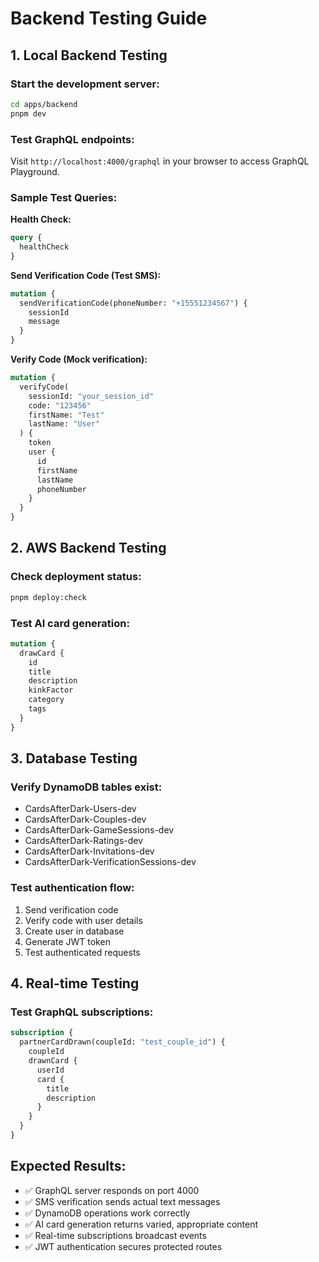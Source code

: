 # Backend Testing Guide

## 1. Local Backend Testing

### Start the development server:
```bash
cd apps/backend
pnpm dev
```

### Test GraphQL endpoints:
Visit `http://localhost:4000/graphql` in your browser to access GraphQL Playground.

### Sample Test Queries:

**Health Check:**
```graphql
query {
  healthCheck
}
```

**Send Verification Code (Test SMS):**
```graphql
mutation {
  sendVerificationCode(phoneNumber: "+15551234567") {
    sessionId
    message
  }
}
```

**Verify Code (Mock verification):**
```graphql
mutation {
  verifyCode(
    sessionId: "your_session_id"
    code: "123456"
    firstName: "Test"
    lastName: "User"
  ) {
    token
    user {
      id
      firstName
      lastName
      phoneNumber
    }
  }
}
```

## 2. AWS Backend Testing

### Check deployment status:
```bash
pnpm deploy:check
```

### Test AI card generation:
```graphql
mutation {
  drawCard {
    id
    title
    description
    kinkFactor
    category
    tags
  }
}
```

## 3. Database Testing

### Verify DynamoDB tables exist:
- CardsAfterDark-Users-dev
- CardsAfterDark-Couples-dev
- CardsAfterDark-GameSessions-dev
- CardsAfterDark-Ratings-dev
- CardsAfterDark-Invitations-dev
- CardsAfterDark-VerificationSessions-dev

### Test authentication flow:
1. Send verification code
2. Verify code with user details
3. Create user in database
4. Generate JWT token
5. Test authenticated requests

## 4. Real-time Testing

### Test GraphQL subscriptions:
```graphql
subscription {
  partnerCardDrawn(coupleId: "test_couple_id") {
    coupleId
    drawnCard {
      userId
      card {
        title
        description
      }
    }
  }
}
```

## Expected Results:
- ✅ GraphQL server responds on port 4000
- ✅ SMS verification sends actual text messages
- ✅ DynamoDB operations work correctly
- ✅ AI card generation returns varied, appropriate content
- ✅ Real-time subscriptions broadcast events
- ✅ JWT authentication secures protected routes